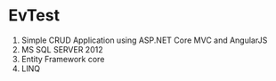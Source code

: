 # EvTest
1. Simple CRUD Application using ASP.NET Core MVC and AngularJS
2. MS SQL SERVER 2012
3. Entity Framework core
4. LINQ
